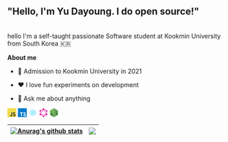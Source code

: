 <h2>"Hello, I'm Yu Dayoung. I do open source!"</h2>
<br />
hello
I'm a self-taught passionate Software student at Kookmin University from South Korea 🇰🇷

**About me**

- 💼 Admission to Kookmin University in 2021

- ❤️ I love fun experiments on development

- 💬 Ask me about anything

<code><img height="20" alt="javascript" src="https://raw.githubusercontent.com/github/explore/80688e429a7d4ef2fca1e82350fe8e3517d3494d/topics/javascript/javascript.png"></code>
<code><img height="20" alt="typescript" src="https://raw.githubusercontent.com/github/explore/80688e429a7d4ef2fca1e82350fe8e3517d3494d/topics/typescript/typescript.png"></code>
<code><img height="20" alt="react" src="https://raw.githubusercontent.com/github/explore/80688e429a7d4ef2fca1e82350fe8e3517d3494d/topics/react/react.png"></code>
<code><img height="20" alt="graphql" src="https://raw.githubusercontent.com/github/explore/5c058a388828bb5fde0bcafd4bc867b5bb3f26f3/topics/graphql/graphql.png"></code>
<code><img height="20" alt="nodejs" src="https://raw.githubusercontent.com/github/explore/80688e429a7d4ef2fca1e82350fe8e3517d3494d/topics/nodejs/nodejs.png"></code>    


| <a href="https://github.com/judyzero/github-readme-stats"><img align="center" src="https://github-readme-stats.vercel.app/api?username=judyzero&show_icons=true&include_all_commits=true&theme=buefy&hide_border=true" alt="Anurag's github stats" /></a> | <a href="https://github.com/judyzero/github-readme-stats"><img align="center" src="https://github-readme-stats.vercel.app/api/top-langs/?username=judyzero&layout=compact&theme=buefy&hide_border=true" /></a> |
| ------------- | ------------- |
